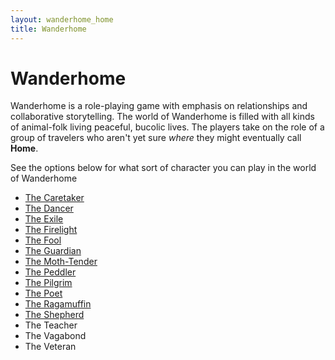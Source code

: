 ```yaml
---
layout: wanderhome_home
title: Wanderhome
---
```


Wanderhome
==========

Wanderhome is a role-playing game with emphasis on relationships and collaborative storytelling. The world of Wanderhome is filled with all kinds of animal-folk living peaceful, bucolic lives. The players take on the role of a group of travelers who aren't yet sure *where* they might eventually call **Home**.

See the options below for what sort of character you can play in the world of Wanderhome

* [The Caretaker](caretaker)
* [The Dancer](dancer)
* [The Exile](exile)
* [The Firelight](firelight)
* [The Fool](fool)
* [The Guardian](guardian)
* [The Moth-Tender](mothtender)
* [The Peddler](peddler)
* [The Pilgrim](pilgrim)
* [The Poet](poet)
* [The Ragamuffin](ragamuffin)
* [The Shepherd](shepherd)
* The Teacher
* The Vagabond
* The Veteran

